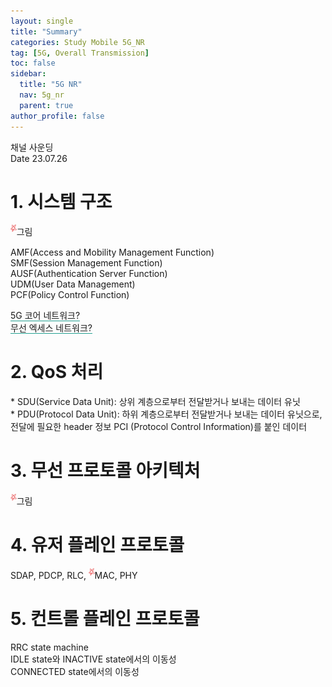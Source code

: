 ```yaml
---
layout: single
title: "Summary"
categories: Study Mobile 5G_NR
tag: [5G, Overall Transmission]
toc: false
sidebar:
  title: "5G NR"
  nav: 5g_nr
  parent: true
author_profile: false
---
```

<div class="note">
<div class="note-top">
  <span class="title">채널 사운딩</span>
  <div class="date">
    <span>Date</span>
    <span id="date">23.07.26</span>
  </div>
</div>

<div markdown="1" class="multistage two first">

# 1. 시스템 구조

<p>
  <sup><img src="/images/note/note-star.png" style="height:1em;"/></sup>그림<br>
</p>
<p>
  AMF(Access and Mobility Management Function)<br>
  SMF(Session Management Function)<br>
  AUSF(Authentication Server Function)<br>
  UDM(User Data Management)<br>
  PCF(Policy Control Function)<br>
</p>
<p>
  <span style="border-bottom:#24A091 1px solid;">5G 코어 네트워크?</span><br>
  <span style="border-bottom:#24A091 1px solid;">무선 엑세스 네트워크?</span>
</p>

# 2. QoS 처리

<p>
  * SDU(Service Data Unit): 상위 계층으로부터 전달받거나 보내는 데이터 유닛<br>
  * PDU(Protocol Data Unit): 하위 계층으로부터 전달받거나 보내는 데이터 유닛으로, 전달에 필요한 header 정보 PCI (Protocol Control Information)를 붙인 데이터
</p>
<!-- <p style="margin-left:1em;">
<font color="#24A091">always-on?</font><br>
사용자 트래픽에 상관없이 전송되는 신호(e.g. 기지국 감지 신호, 브로드캐스트 신호, 항상 켜져있는 레퍼런스 시그널 등).<br>
<span style="border-bottom:#24A091 1px solid;">네트워크 에너지 효율 &darr;</span><br>
다른 셀에 간섭을 야기해 <span style="border-bottom:#24A091 1px solid;">데이터 전송률 &darr;</span><br>
고밀도 네트워크 에서는 큰 비중을 차지하기 때문에 <span style="border-bottom:#24A091 1px solid;">줄여야 함</span><font color="#24A091"><i>!!</i></font>
</p> -->

# 3. 무선 프로토콜 아키텍처

<p>
  <sup><img src="/images/note/note-star.png" style="height:1em;"/></sup>그림<br>
</p>

# 4. 유저 플레인 프로토콜

SDAP, PDCP, RLC, <sup><img src="/images/note/note-star.png" style="height:1em;"/></sup>MAC, PHY


</div>


<div markdown="1" class="multistage two second">

# 5. 컨트롤 플레인 프로토콜

<p>
RRC state machine<br>
IDLE state와 INACTIVE state에서의 이동성<br>
CONNECTED state에서의 이동성
</p>


</div>
<div class="clearfix"></div>
</div>